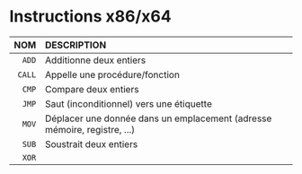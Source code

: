 # Instructions x86/x64

|NOM|DESCRIPTION|
|--:|:--|
|`ADD`|Additionne deux entiers|
|`CALL`|Appelle une procédure/fonction|
|`CMP`|Compare deux entiers|
|`JMP`|Saut (inconditionnel) vers une étiquette|
|`MOV`|Déplacer une donnée dans un emplacement (adresse mémoire, registre, ...)|
|`SUB`|Soustrait deux entiers|
|`XOR`||
